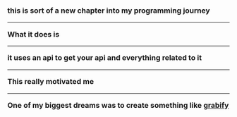 <h3>this is sort of a new chapter into my programming journey <hr>
What it does is <hr>
it uses an api to get your api and everything related to it <hr>
This really motivated me <hr>
One of my biggest dreams was to create something like <a href="https://grabify.link/">grabify</a>
</h3>